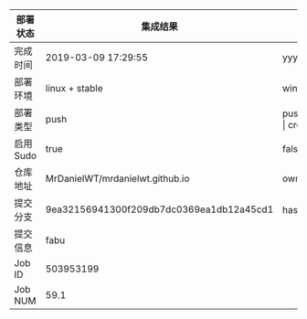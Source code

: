 部署状态 | 集成结果 | 参考值
---|---|---
完成时间 | 2019-03-09 17:29:55 | yyyy-mm-dd hh:mm:ss
部署环境 | linux + stable | window \| linux + stable
部署类型 | push | push \| pull_request \| api \| cron
启用Sudo | true | false \| true
仓库地址 | MrDanielWT/mrdanielwt.github.io | owner_name/repo_name
提交分支 | 9ea32156941300f209db7dc0369ea1db12a45cd1 | hash 16位
提交信息 | fabu |
Job ID   | 503953199 |
Job NUM  | 59.1 |

